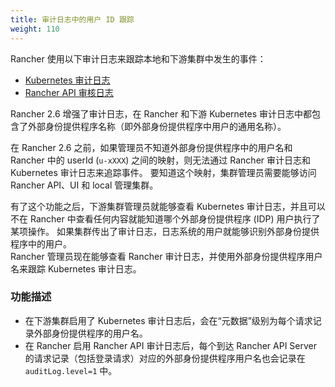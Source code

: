 ```yaml
---
title: 审计日志中的用户 ID 跟踪
weight: 110
---
```


Rancher 使用以下审计日志来跟踪本地和下游集群中发生的事件：

* [Kubernetes 审计日志](https://rancher.com/docs/rke/latest/en/config-options/audit-log/)
* [Rancher API 审核日志](../../getting-started/installation-and-upgrade/advanced-options/advanced-use-cases/enable-api-audit-log.md)

Rancher 2.6 增强了审计日志，在 Rancher 和下游 Kubernetes 审计日志中都包含了外部身份提供程序名称（即外部身份提供程序中用户的通用名称）。

在 Rancher 2.6 之前，如果管理员不知道外部身份提供程序中的用户名和 Rancher 中的 userId (`u-xXXX`) 之间的映射，则无法通过 Rancher 审计日志和 Kubernetes 审计日志来追踪事件。
要知道这个映射，集群管理员需要能够访问 Rancher API、UI 和 local 管理集群。

有了这个功能之后，下游集群管理员就能够查看 Kubernetes 审计日志，并且可以不在 Rancher 中查看任何内容就能知道哪个外部身份提供程序 (IDP) 用户执行了某项操作。
如果集群传出了审计日志，日志系统的用户就能够识别外部身份提供程序中的用户。  
Rancher 管理员现在能够查看 Rancher 审计日志，并使用外部身份提供程序用户名来跟踪 Kubernetes 审计日志。

### 功能描述

- 在下游集群启用了 Kubernetes 审计日志后，会在“元数据”级别为每个请求记录外部身份提供程序的用户名。
- 在 Rancher 启用 Rancher API 审计日志后，每个到达 Rancher API Server 的请求记录（包括登录请求）对应的外部身份提供程序用户名也会记录在 `auditLog.level=1` 中。
